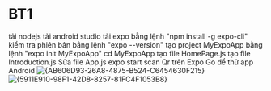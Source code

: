 # BT1
tải nodejs
tải android studio
tải expo bằng lệnh "npm install -g expo-cli"
kiểm tra phiên bản bằng lệnh "expo --version"
tạo project MyExpoApp bằng lệnh "expo init MyExpoApp"
cd MyExpoApp
tạo file HomePage.js
tạo file Introduction.js
Sửa file App.js
expo start
scan Qr trên Expo Go để thử app Android
![{AB606D93-26A8-4875-B524-C6454630F215}](https://github.com/user-attachments/assets/02f2f0b6-a5f7-4ac0-9e1a-628d34f4a7aa)
![{5911E910-98F1-42D8-8257-81FC4F1053B8}](https://github.com/user-attachments/assets/3c77d6db-ff03-49eb-a905-7534e6ae197d)
